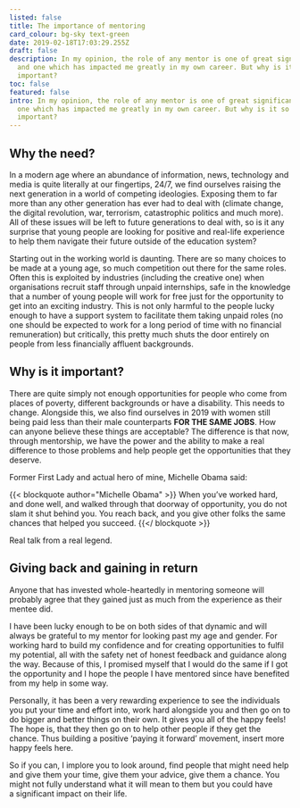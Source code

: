 ```yaml
---
listed: false
title: The importance of mentoring
card_colour: bg-sky text-green
date: 2019-02-18T17:03:29.255Z
draft: false
description: In my opinion, the role of any mentor is one of great significance
  and one which has impacted me greatly in my own career. But why is it so
  important?
toc: false
featured: false
intro: In my opinion, the role of any mentor is one of great significance and
  one which has impacted me greatly in my own career. But why is it so
  important?
---
```

## Why the need?

In a modern age where an abundance of information, news, technology and media is quite literally at our fingertips, 24/7, we find ourselves raising the next generation in a world of competing ideologies. Exposing them to far more than any other generation has ever had to deal with (climate change, the digital revolution, war, terrorism, catastrophic politics and much more). All of these issues will be left to future generations to deal with, so is it any surprise that young people are looking for positive and real-life experience to help them navigate their future outside of the education system?

Starting out in the working world is daunting. There are so many choices to be made at a young age, so much competition out there for the same roles. Often this is exploited by industries (including the creative one) when organisations recruit staff through unpaid internships, safe in the knowledge that a number of young people will work for free just for the opportunity to get into an exciting industry. This is not only harmful to the people lucky enough to have a support system to facilitate them taking unpaid roles (no one should be expected to work for a long period of time with no financial remuneration) but critically, this pretty much shuts the door entirely on people from less financially affluent backgrounds. 

## Why is it important?

There are quite simply not enough opportunities for people who come from places of poverty, different backgrounds or have a disability. This needs to change. Alongside this, we also find ourselves in 2019 with women still being paid less than their male counterparts **FOR THE SAME JOBS**. How can anyone believe these things are acceptable? The difference is that now, through mentorship, we have the power and the ability to make a real difference to those problems and help people get the opportunities that they deserve.

Former First Lady and actual hero of mine, Michelle Obama said:

{{< blockquote author="Michelle Obama" >}}
When you’ve worked hard, and done well, and walked through that doorway of opportunity, you do not slam it shut behind you. You reach back, and you give other folks the same chances that helped you succeed.
{{</ blockquote >}}

Real talk from a real legend.

## Giving back and gaining in return

Anyone that has invested whole-heartedly in mentoring someone will probably agree that they gained just as much from the experience as their mentee did.

I have been lucky enough to be on both sides of that dynamic and will always be grateful to my mentor for looking past my age and gender. For working hard to build my confidence and for creating opportunities to fulfil my potential, all with the safety net of honest feedback and guidance along the way. Because of this, I promised myself that I would do the same if I got the opportunity and I hope the people I have mentored since have benefited from my help in some way. 

Personally, it has been a very rewarding experience to see the individuals you put your time and effort into, work hard alongside you and then go on to do bigger and better things on their own. It gives you all of the happy feels! The hope is, that they then go on to help other people if they get the chance. Thus building a positive ​‘paying it forward’ movement, insert more happy feels here. 

So if you can, I implore you to look around, find people that might need help and give them your time, give them your advice, give them a chance. You might not fully understand what it will mean to them but you could have a significant impact on their life.
